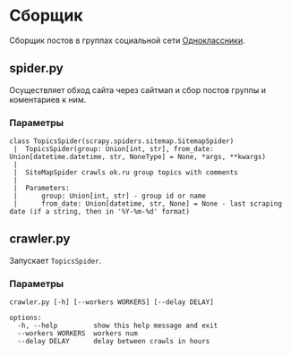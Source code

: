 # Сборщик
Сборщик постов в группах социальной сети [Одноклассники](https://ok.ru).

## spider.py
Осуществляет обход сайта через сайтмап и сбор постов группы и коментариев к ним.

### Параметры
```
class TopicsSpider(scrapy.spiders.sitemap.SitemapSpider)
 |  TopicsSpider(group: Union[int, str], from_date: Union[datetime.datetime, str, NoneType] = None, *args, **kwargs)
 |
 |  SiteMapSpider crawls ok.ru group topics with comments
 |
 |  Parameters:
 |      group: Union[int, str] - group id or name
 |      from_date: Union[datetime, str, None] = None - last scraping date (if a string, then in '%Y-%m-%d' format)
```

## crawler.py
Запускает `TopicsSpider`.
### Параметры
```commandline
crawler.py [-h] [--workers WORKERS] [--delay DELAY]

options:
  -h, --help         show this help message and exit
  --workers WORKERS  workers num
  --delay DELAY      delay between crawls in hours
```
